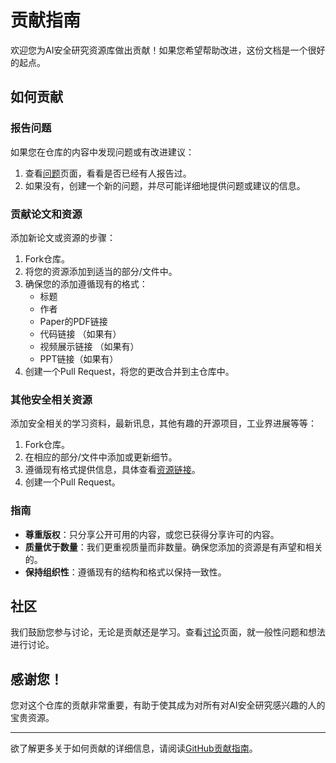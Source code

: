 # 贡献指南

欢迎您为AI安全研究资源库做出贡献！如果您希望帮助改进，这份文档是一个很好的起点。

## 如何贡献

### 报告问题

如果您在仓库的内容中发现问题或有改进建议：
1. 查看[问题](https://github.com/tsmotlp/AI-Security-Research/issues)页面，看看是否已经有人报告过。
2. 如果没有，创建一个新的问题，并尽可能详细地提供问题或建议的信息。

### 贡献论文和资源

添加新论文或资源的步骤：
1. Fork仓库。
2. 将您的资源添加到适当的部分/文件中。
3. 确保您的添加遵循现有的格式：
   - 标题
   - 作者
   - Paper的PDF链接
   - 代码链接 （如果有）
   - 视频展示链接 （如果有）
   - PPT链接（如果有）
4. 创建一个Pull Request，将您的更改合并到主仓库中。

### 其他安全相关资源
添加安全相关的学习资料，最新讯息，其他有趣的开源项目，工业界进展等等：
1. Fork仓库。
2. 在相应的部分/文件中添加或更新细节。
3. 遵循现有格式提供信息，具体查看[资源链接](https://github.com/tsmotlp/AI-Security-Research/blob/master/README_CN.md#%E8%B5%84%E6%BA%90%E9%93%BE%E6%8E%A5)。
4. 创建一个Pull Request。

### 指南

- **尊重版权**：只分享公开可用的内容，或您已获得分享许可的内容。
- **质量优于数量**：我们更重视质量而非数量。确保您添加的资源是有声望和相关的。
- **保持组织性**：遵循现有的结构和格式以保持一致性。

## 社区

我们鼓励您参与讨论，无论是贡献还是学习。查看[讨论](https://github.com/tsmotlp/AI-Security-Research/discussions)页面，就一般性问题和想法进行讨论。

## 感谢您！

您对这个仓库的贡献非常重要，有助于使其成为对所有对AI安全研究感兴趣的人的宝贵资源。

---

欲了解更多关于如何贡献的详细信息，请阅读[GitHub贡献指南](https://docs.github.com/en/github/collaborating-with-issues-and-pull-requests)。
